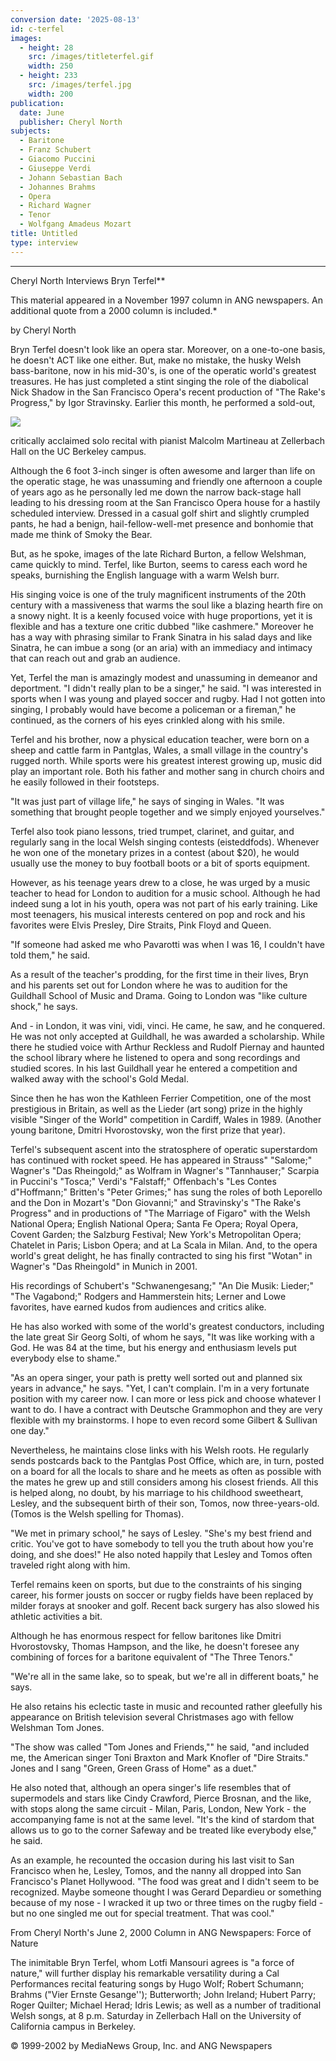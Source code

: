 ```yaml
---
conversion date: '2025-08-13'
id: c-terfel
images:
  - height: 28
    src: /images/titleterfel.gif
    width: 250
  - height: 233
    src: /images/terfel.jpg
    width: 200
publication:
  date: June
  publisher: Cheryl North
subjects:
  - Baritone
  - Franz Schubert
  - Giacomo Puccini
  - Giuseppe Verdi
  - Johann Sebastian Bach
  - Johannes Brahms
  - Opera
  - Richard Wagner
  - Tenor
  - Wolfgang Amadeus Mozart
title: Untitled
type: interview
---
```


***

 Cheryl North Interviews Bryn Terfel**

 This material appeared in a November 1997 column in ANG newspapers. An
 additional quote from a 2000 column is included.*

 by Cheryl North

 Bryn Terfel doesn't look like an opera star. Moreover, on a one-to-one basis,
 he doesn't ACT like one either. But, make no mistake, the husky Welsh
 bass-baritone, now in his mid-30's, is one of the operatic world's greatest
 treasures. He has just completed a stint singing the role of the diabolical
 Nick Shadow in the San Francisco Opera's recent production of "The Rake's
 Progress," by Igor Stravinsky. Earlier this month, he performed a sold-out,

![](/images/terfel.jpg)

 critically acclaimed solo recital with pianist Malcolm Martineau at Zellerbach
 Hall on the UC Berkeley campus.

 Although the 6 foot 3-inch singer is often awesome and larger than life on the
 operatic stage, he was unassuming and friendly one afternoon a couple of years
 ago as he personally led me down the narrow back-stage hall leading to his
 dressing room at the San Francisco Opera house for a hastily scheduled
 interview. Dressed in a casual golf shirt and slightly crumpled pants, he had
 a benign, hail-fellow-well-met presence and bonhomie that made me think of
 Smoky the Bear.

 But, as he spoke, images of the late Richard Burton, a fellow Welshman, came
 quickly to mind. Terfel, like Burton, seems to caress each word he speaks,
 burnishing the English language with a warm Welsh burr.

 His singing voice is one of the truly magnificent instruments of the 20th
 century with a massiveness that warms the soul like a blazing hearth fire on a
 snowy night. It is a keenly focused voice with huge proportions, yet it is
 flexible and has a texture one critic dubbed "like cashmere." Moreover he has
 a way with phrasing similar to Frank Sinatra in his salad days and like
 Sinatra, he can imbue a song (or an aria) with an immediacy and intimacy that
 can reach out and grab an audience.

 Yet, Terfel the man is amazingly modest and unassuming in demeanor and
 deportment.
 "I didn't really plan to be a singer," he said. "I was interested in sports
 when I was young and played soccer and rugby. Had I not gotten into singing, I
 probably would have become a policeman or a fireman," he continued, as the
 corners of his eyes crinkled along with his smile.

 Terfel and his brother, now a physical education teacher, were born on a sheep
 and cattle farm in Pantglas, Wales, a small village in the country's rugged
 north. While sports were his greatest interest growing up, music did play an
 important role. Both his father and mother sang in church choirs and he easily
 followed in their footsteps.

 "It was just part of village life," he says of singing in Wales. "It was
 something that brought people together and we simply enjoyed yourselves."

 Terfel also took piano lessons, tried trumpet, clarinet, and guitar, and
 regularly sang in the local Welsh singing contests (eisteddfods). Whenever he
 won one of the monetary prizes in a contest (about $20), he would usually use
 the money to buy football boots or a bit of sports equipment.

 However, as his teenage years drew to a close, he was urged by a music teacher
 to head for London to audition for a music school. Although he had indeed sung
 a lot in his youth, opera was not part of his early training. Like most
 teenagers, his musical interests centered on pop and rock and his favorites
 were Elvis Presley, Dire Straits, Pink Floyd and Queen.

 "If someone had asked me who Pavarotti was when I was 16, I couldn't have told
 them," he said.

 As a result of the teacher's prodding, for the first time in their lives, Bryn
 and his parents set out for London where he was to audition for the Guildhall
 School of Music and Drama. Going to London was "like culture shock," he says.

 And - in London, it was vini, vidi, vinci. He came, he saw, and he conquered.
 He was not only accepted at Guildhall, he was awarded a scholarship. While
 there he studied voice with Arthur Reckless and Rudolf Piernay and haunted the
 school library where he listened to opera and song recordings and studied
 scores. In his last Guildhall year he entered a competition and walked away
 with the school's Gold Medal.

 Since then he has won the Kathleen Ferrier Competition, one of the most
 prestigious in Britain, as well as the Lieder (art song) prize in the highly
 visible "Singer of the World" competition in Cardiff, Wales in 1989. (Another
 young baritone, Dmitri Hvorostovsky, won the first prize that year).

 Terfel's subsequent ascent into the stratosphere of operatic superstardom has
 continued with rocket speed. He has appeared in Strauss" "Salome;" Wagner's
 "Das Rheingold;" as Wolfram in Wagner's "Tannhauser;" Scarpia in Puccini's
 "Tosca;" Verdi's "Falstaff;" Offenbach's "Les Contes d"Hoffmann;" Britten's
 "Peter Grimes;" has sung the roles of both Leporello and the Don in Mozart's
 "Don Giovanni;" and Stravinsky's "The Rake's Progress" and in productions of
 "The Marriage of Figaro" with the Welsh National Opera; English National
 Opera; Santa Fe Opera; Royal Opera, Covent Garden; the Salzburg Festival; New
 York's Metropolitan Opera; Chatelet in Paris; Lisbon Opera; and at La Scala in
 Milan. And, to the opera world's great delight, he has finally contracted to
 sing his first "Wotan" in Wagner's "Das Rheingold" in Munich in 2001.

 His recordings of Schubert's "Schwanengesang;" "An Die Musik: Lieder;" "The
 Vagabond;" Rodgers and Hammerstein hits; Lerner and Lowe favorites, have
 earned kudos from audiences and critics alike.

 He has also worked with some of the world's greatest conductors, including the
 late great Sir Georg Solti, of whom he says, "It was like working with a God.
 He was 84 at the time, but his energy and enthusiasm levels put everybody else
 to shame."

 "As an opera singer, your path is pretty well sorted out and planned six years
 in advance," he says. "Yet, I can't complain. I'm in a very fortunate position
 with my career now. I can more or less pick and choose whatever I want to do.
 I have a contract with Deutsche Grammophon and they are very flexible with my
 brainstorms. I hope to even record some Gilbert & Sullivan one day."

 Nevertheless, he maintains close links with his Welsh roots. He regularly
 sends postcards back to the Pantglas Post Office, which are, in turn, posted
 on a board for all the locals to share and he meets as often as possible with
 the mates he grew up and still considers among his closest friends. All this
 is helped along, no doubt, by his marriage to his childhood sweetheart,
 Lesley, and the subsequent birth of their son, Tomos, now three-years-old.
 (Tomos is the Welsh spelling for Thomas).

 "We met in primary school," he says of Lesley. "She's my best friend and
 critic. You've got to have somebody to tell you the truth about how you're
 doing, and she does!" He also noted happily that Lesley and Tomos often
 traveled right along with him.

 Terfel remains keen on sports, but due to the constraints of his singing
 career, his former jousts on soccer or rugby fields have been replaced by
 milder forays at snooker and golf. Recent back surgery has also slowed his
 athletic activities a bit.

 Although he has enormous respect for fellow baritones like Dmitri
 Hvorostovsky, Thomas Hampson, and the like, he doesn't foresee any combining
 of forces for a baritone equivalent of "The Three Tenors."

 "We're all in the same lake, so to speak, but we're all in different boats,"
 he says.

He also retains his eclectic taste in music and recounted rather gleefully his
 appearance on British television several Christmases ago with fellow Welshman
 Tom Jones.

 "The show was called "Tom Jones and Friends,"" he said, "and included me, the
 American singer Toni Braxton and Mark Knofler of "Dire Straits." Jones and I
 sang "Green, Green Grass of Home" as a duet."

 He also noted that, although an opera singer's life resembles that of
 supermodels and stars like Cindy Crawford, Pierce Brosnan, and the like, with
 stops along the same circuit - Milan, Paris, London, New York - the
 accompanying fame is not at the same level. "It's the kind of stardom that
 allows us to go to the corner Safeway and be treated like everybody else," he
 said.

 As an example, he recounted the occasion during his last visit to San
 Francisco when he, Lesley, Tomos, and the nanny all dropped into San
 Francisco's Planet Hollywood. "The food was great and I didn't seem to be
 recognized. Maybe someone thought I was Gerard Depardieu or something because
 of my nose - I wracked it up two or three times on the rugby field - but no
 one singled me out for special treatment. That was cool."

 From Cheryl North's June 2, 2000 Column in ANG Newspapers: Force of Nature

 The inimitable Bryn Terfel, whom Lotfi Mansouri agrees is "a force of nature,"
 will further display his remarkable versatility during a Cal Performances
 recital featuring songs by Hugo Wolf; Robert Schumann; Brahms ("Vier Ernste
 Gesange''); Butterworth; John Ireland; Hubert Parry; Roger Quilter; Michael
 Herad; Idris Lewis; as well as a number of traditional Welsh songs, at 8 p.m.
 Saturday in Zellerbach Hall on the University of California campus in
 Berkeley.

 © 1999-2002 by MediaNews Group, Inc. and ANG Newspapers
